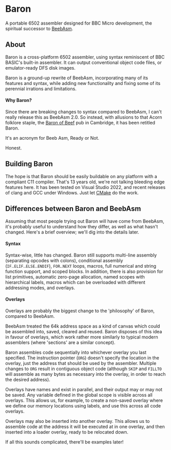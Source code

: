 # Baron #
A portable 6502 assembler designed for BBC Micro development, the spiritual successor to [BeebAsm](https://github.com/stardot/beebasm).

## About ##
Baron is a cross-platform 6502 assembler, using syntax reminiscent of BBC BASIC's built-in assembler. It can output conventional object code files, or emulator-ready DFS disk images.

Baron is a ground-up rewrite of BeebAsm, incorporating many of its features and syntax, while adding new functionality and fixing some of its perennial irrations and limitations.

#### Why Baron? ####
Since there are breaking changes to syntax compared to BeebAsm, I can't really release this as BeebAsm 2.0. So instead, with allusions to that Acorn folklore staple, the [Baron of Beef](https://www.upi.com/Archives/1984/12/24/Their-bits-are-worse-than-their-bytes/9853472712400/) pub in Cambridge, it has been retitled Baron.

It's an acronym for Beeb Asm, Ready or Not.

Honest.

## Building Baron ##
The hope is that Baron should be easily buildable on any platform with a compliant C11 compiler. That's 13 years old, we're not talking bleeding edge features here. It has been tested on Visual Studio 2022, and recent releases of clang and GCC under Windows. Just let [CMake](https://cmake.org/) do the work.

## Differences between Baron and BeebAsm ##
Assuming that most people trying out Baron will have come from BeebAsm, it's probably useful to understand how they differ, as well as what hasn't changed. Here's a brief overview; we'll dig into the details later.

#### Syntax ####
Syntax-wise, little has changed. Baron still supports multi-line assembly (separating opcodes with colons), conditional assembly (`IF`..`ELIF`..`ELSE`..`ENDIF`), `FOR`..`NEXT` loops, macros, full numerical and string function support, and scoped blocks. In addition, there is also provision for list primitives, automatic zero-page allocation, named scopes with hierarchical labels, macros which can be overloaded with different addressing modes, and overlays.

#### Overlays ####
Overlays are probably the biggest change to the 'philosophy' of Baron, compared to BeebAsm.

BeebAsm treated the 64k address space as a kind of canvas which could be assembled into, saved, cleared and reused. Baron disposes of this idea in favour of overlays, which work rather more similarly to typical modern assemblers (where 'sections' are a similar concept).

Baron assembles code sequentially into whichever overlay you last specified. The instruction pointer (`ORG`) doesn't specify the location in the overlay, just the address that should be used by the assembler. Multiple changes to `ORG` result in contiguous object code (although `SKIP` and `FILLTO` will assemble as many bytes as necessary into the overlay, in order to reach the desired address).

Overlays have names and exist in parallel, and their output may or may not be saved. Any variable defined in the global scope is visible across all overlays. This allows us, for example, to create a non-saved overlay where we define our memory locations using labels, and use this across all code overlays.

Overlays may also be inserted into another overlay. This allows us to assemble code at the address it will be executed at in one overlay, and then inserted into a loader overlay, ready to be relocated down.

If all this sounds complicated, there'll be examples later!

